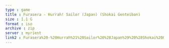 ```yaml
---
type : game
title : Furasera - Hurrah! Sailor (Japan) (Shokai Genteiban)
size : 1.1 G
format : iso
archive : zip
server : myrient
link2 : Furasera%20-%20Hurrah%21%20Sailor%20%28Japan%29%20%28Shokai%20Genteiban%29
---
```

